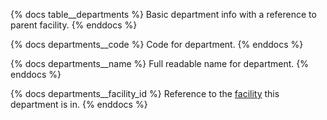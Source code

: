 {% docs table__departments %}
Basic department info with a reference to parent facility.
{% enddocs %}

{% docs departments__code %}
Code for department.
{% enddocs %}

{% docs departments__name %}
Full readable name for department.
{% enddocs %}

{% docs departments__facility_id %}
Reference to the [facility](#!/source/source.tamanu.tamanu.facilities) this department is in.
{% enddocs %}
